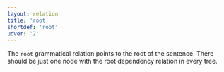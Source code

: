 ```yaml
---
layout: relation
title: 'root'
shortdef: 'root'
udver: '2'
---
```


The `root` grammatical relation points to the root of the sentence. 
There should be just one node with the root dependency relation in every tree.
